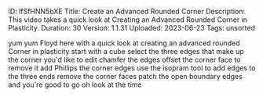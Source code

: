ID: lfSfHNN5bXE
Title: Create an Advanced Rounded Corner
Description: This video takes a quick look at Creating an Advanced Rounded Corner in Plasticity.
Duration: 30
Version: 1.1.31
Uploaded: 2023-06-23
Tags: unsorted

yum yum Floyd here with a quick look at
creating an advanced rounded Corner in
plasticity start with a cube select the
three edges that make up the corner
you'd like to edit chamfer the edges
offset the corner face to remove it add
Phillips the corner edges use the
isopram tool to add edges to the three
ends remove the corner faces patch the
open boundary edges and you're good to
go
oh look at the time
